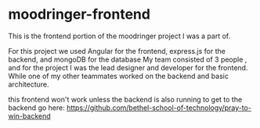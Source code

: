 # moodringer-frontend

This is the frontend portion of the moodringer project I was a part of.

For this project we used Angular for the frontend, express.js for the backend, and mongoDB for the database
My team consisted of 3 people , and for the project I was the lead designer and developer for the frontend. While one of my other teammates worked on the backend and basic architecture.

this frontend won't work unless the backend is also running
to get to the backend go here:
https://github.com/bethel-school-of-technology/pray-to-win-backend
